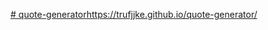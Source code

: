 [# quote-generator](https://trufjjke.github.io/quote-generator/)https://trufjjke.github.io/quote-generator/
